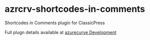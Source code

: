 # azrcrv-shortcodes-in-comments
Shortcodes in Comments plugin for ClassicPress

Full plugn details available at [azurecurve Development](https://development.azurecurve.co.uk/classicpress-plugins/shortcodes-in-comments/)
